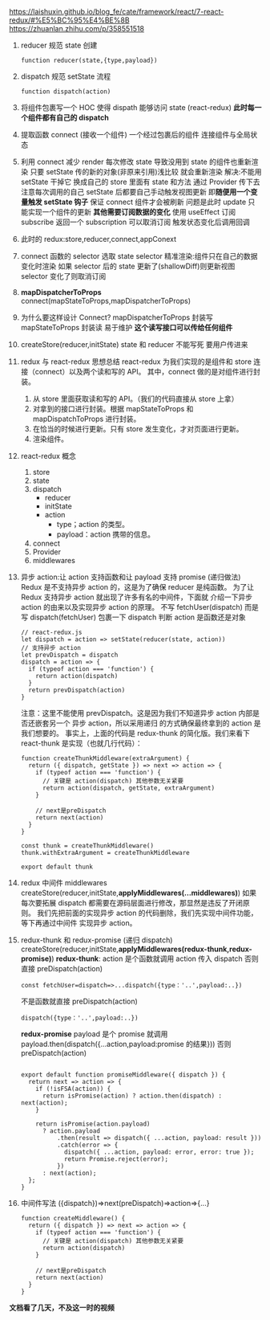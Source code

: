 https://laishuxin.github.io/blog_fe/cate/framework/react/7-react-redux/#%E5%BC%95%E4%BE%8B
https://zhuanlan.zhihu.com/p/358551518

1. reducer 规范 state 创建
   ```JS
   function reducer(state,{type,payload})
   ```
2. dispatch 规范 setState 流程
   ```JS
   function dispatch(action)
   ```
3. 将组件包裹写一个 HOC 使得 dispath 能够访问 state (react-redux) **此时每一个组件都有自己的 dispatch**
4. 提取函数 connect (接收一个组件) 一个经过包裹后的组件 连接组件与全局状态
5. 利用 connect 减少 render
   每次修改 state 导致没用到 state 的组件也重新渲染
   只要 setState 传的新的对象(非原来引用)浅比较 就会重新渲染
   解决:不能用 setState 干掉它
   换成自己的 store 里面有 state 和方法
   通过 Provider 传下去
   注意每次调用的自己 setState 后都要自己手动触发视图更新 即**随便用一个变量触发 setState 钩子** 保证 connect 组件才会被刷新
   问题是此时 update 只能实现一个组件的更新
   **其他需要订阅数据的变化**
   使用 useEffect 订阅
   subscribe 返回一个 subscription 可以取消订阅
   触发状态变化后调用回调
6. 此时的 redux:store,reducer,connect,appConext
7. connect 函数的 selector 选取 state
   selector 精准渲染:组件只在自己的数据变化时渲染
   如果 selector 后的 state 更新了(shallowDiff)则更新视图
   selector 变化了则取消订阅
8. **mapDispatcherToProps**
   connect(mapStateToProps,mapDispatcherToProps)
9. 为什么要这样设计 Connect?
   mapDispatcherToProps 封装写 mapStateToProps 封装读 易于维护
   **这个读写接口可以传给任何组件**
10. createStore(reducer,initState)
    state 和 reducer 不能写死 要用户传进来
11. redux 与 react-redux 思想总结
    react-redux 为我们实现的是组件和 store 连接（connect）以及两个读和写的 API。
    其中，connect 做的是对组件进行封装。

    1. 从 store 里面获取读和写的 API。（我们的代码直接从 store 上拿）
    2. 对拿到的接口进行封装。根据 mapStateToProps 和 mapDispatchToProps 进行封装。
    3. 在恰当的时候进行更新。只有 store 发生变化，才对页面进行更新。
    4. 渲染组件。

12. react-redux 概念
    1. store
    2. state
    3. dispatch
       - reducer
       - initState
       - action
         - type；action 的类型。
         - payload：action 携带的信息。
    4. connect
    5. Provider
    6. middlewares
13. 异步 action:让 action 支持函数和让 payload 支持 promise (递归做法)
    Redux 是不支持异步 action 的，这是为了确保 reducer 是纯函数。 为了让 Redux 支持异步 action 就出现了许多有名的中间件，下面就 介绍一下异步 action 的由来以及实现异步 action 的原理。
    不写 fetchUser(dispatch) 而是写 dispatch(fetchUser)
    包裹一下 dispatch 判断 action 是函数还是对象

    ```JS
    // react-redux.js
    let dispatch = action => setState(reducer(state, action))
    // 支持异步 action
    let prevDispatch = dispatch
    dispatch = action => {
      if (typeof action === 'function') {
        return action(dispatch)
      }
      return prevDispatch(action)
    }
    ```

    注意：这里不能使用 prevDispatch。这是因为我们不知道异步 action 内部是否还嵌套另一个 异步 action，所以采用递归 的方式确保最终拿到的 action 是我们想要的。
    事实上，上面的代码是 redux-thunk 的简化版。我们来看下 react-thunk 是实现（也就几行代码）：

    ```JS
    function createThunkMiddleware(extraArgument) {
      return ({ dispatch, getState }) => next => action => {
        if (typeof action === 'function') {
          // 关键是 action(dispatch) 其他参数无关紧要
          return action(dispatch, getState, extraArgument)
        }

        // next是preDispatch
        return next(action)
      }
    }

    const thunk = createThunkMiddleware()
    thunk.withExtraArgument = createThunkMiddleware

    export default thunk
    ```

14. redux 中间件 middlewares
    createStore(reducer,initState,**applyMiddlewares(...middlewares)**)
    如果每次要拓展 dispatch 都需要在源码层面进行修改，那显然是违反了开闭原则。 我们先把前面的实现异步 action 的代码删除，我们先实现中间件功能，等下再通过中间件 实现异步 action。
15. redux-thunk 和 redux-promise (递归 dispatch)
    createStore(reducer,initState,**applyMiddlewares(redux-thunk,redux-promise)**)
    **redux-thunk**:
    action 是个函数就调用 action 传入 dispatch
    否则直接 preDispatch(action)

    ```JS
    const fetchUser=dispatch=>...dispatch({type：'..',payload:..})
    ```

    不是函数就直接 preDispatch(action)

    ```JS
    dispatch({type：'..',payload:..})
    ```

    **redux-promise**
    payload 是个 promise 就调用 payload.then(dispatch({...action,payload:promise 的结果}))
    否则 preDispatch(action)

    ```JS

    export default function promiseMiddleware({ dispatch }) {
      return next => action => {
        if (!isFSA(action)) {
          return isPromise(action) ? action.then(dispatch) : next(action);
        }

        return isPromise(action.payload)
          ? action.payload
              .then(result => dispatch({ ...action, payload: result }))
              .catch(error => {
                dispatch({ ...action, payload: error, error: true });
                return Promise.reject(error);
              })
          : next(action);
      };
    }
    ```

16. 中间件写法
    ({dispatch})=>next(preDispatch)=>action=>{...}

    ```JS
    function createMiddleware() {
      return ({ dispatch }) => next => action => {
        if (typeof action === 'function') {
          // 关键是 action(dispatch) 其他参数无关紧要
          return action(dispatch)
        }

        // next是preDispatch
        return next(action)
      }
    }
    ```

**文档看了几天，不及这一时的视频**
